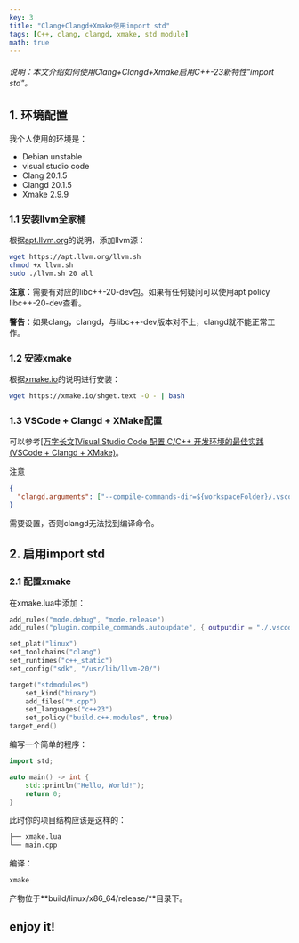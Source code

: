 ```yaml
---
key: 3
title: "Clang+Clangd+Xmake使用import std"
tags: [C++, clang, clangd, xmake, std module]
math: true
---
```


###### 说明：本文介绍如何使用Clang+Clangd+Xmake启用C++-23新特性"import std"。

<!-- more -->

## 1. 环境配置

我个人使用的环境是：

- Debian unstable
- visual studio code
- Clang 20.1.5
- Clangd 20.1.5
- Xmake 2.9.9

### 1.1 安装llvm全家桶

根据[apt.llvm.org](https://apt.llvm.org/)的说明，添加llvm源：

``` bash
wget https://apt.llvm.org/llvm.sh
chmod +x llvm.sh
sudo ./llvm.sh 20 all
```

**注意**：需要有对应的libc++-20-dev包。如果有任何疑问可以使用apt policy libc++-20-dev查看。

**警告**：如果clang，clangd，与libc++-dev版本对不上，clangd就不能正常工作。

### 1.2 安装xmake

根据[xmake.io](https://xmake.io/#/zh-cn/guide/installation)的说明进行安装：

``` bash
wget https://xmake.io/shget.text -O - | bash
```

### 1.3 VSCode + Clangd + XMake配置

可以参考[[万字长文]Visual Studio Code 配置 C/C++ 开发环境的最佳实践(VSCode + Clangd + XMake)](https://zhuanlan.zhihu.com/p/398790625)。

注意
``` json
{
  "clangd.arguments": ["--compile-commands-dir=${workspaceFolder}/.vscode"]
}
```
需要设置，否则clangd无法找到编译命令。

## 2. 启用import std

### 2.1 配置xmake

在xmake.lua中添加：
``` lua
add_rules("mode.debug", "mode.release")
add_rules("plugin.compile_commands.autoupdate", { outputdir = "./.vscode" })

set_plat("linux")
set_toolchains("clang")
set_runtimes("c++_static")
set_config("sdk", "/usr/lib/llvm-20/")

target("stdmodules")
    set_kind("binary")
    add_files("*.cpp")
    set_languages("c++23")
    set_policy("build.c++.modules", true)
target_end()
```

编写一个简单的程序：
``` cpp
import std;

auto main() -> int {
    std::println("Hello, World!");
    return 0;
}
```

此时你的项目结构应该是这样的：
``` bash
├── xmake.lua
└── main.cpp
```

编译：
``` bash
xmake
```

产物位于**build/linux/x86_64/release/**目录下。

## enjoy it!